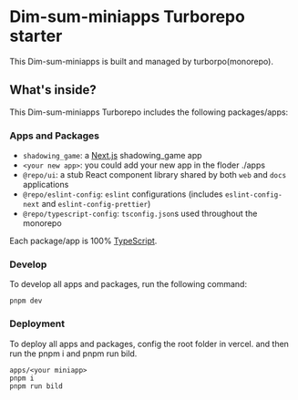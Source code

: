 # Dim-sum-miniapps Turborepo starter

This Dim-sum-miniapps is built and managed by turborpo(monorepo).


## What's inside?

This Dim-sum-miniapps Turborepo includes the following packages/apps:

### Apps and Packages

- `shadowing_game`: a [Next.js](https://nextjs.org/) shadowing_game app
- `<your new app>`: you could add your new app in the floder ./apps
- `@repo/ui`: a stub React component library shared by both `web` and `docs` applications
- `@repo/eslint-config`: `eslint` configurations (includes `eslint-config-next` and `eslint-config-prettier`)
- `@repo/typescript-config`: `tsconfig.json`s used throughout the monorepo

Each package/app is 100% [TypeScript](https://www.typescriptlang.org/).


### Develop

To develop all apps and packages, run the following command:

```
pnpm dev
```

### Deployment

To deploy all apps and packages, config the root folder in vercel. and then run the pnpm i and pnpm run bild.

```
apps/<your miniapp>
pnpm i
pnpm run bild
```
